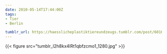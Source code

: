 ```yaml
---
date: 2010-05-14T17:44:00Z
tags:
- Tier
- Berlin

tumblr_url: https://haesslicheplastiktiereundzeugs.tumblr.com/post/601633030
---
```

{{< figure src="tumblr_l2h8kx4lRt1qbfzcmo1_1280.jpg" >}}
